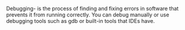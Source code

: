 Debugging- is the process of finding and fixing errors in software that prevents it from running correctly.
You can debug manually or use debugging tools such as gdb or built-in tools that IDEs have. 


